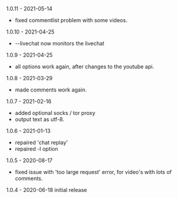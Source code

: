 1.0.11 - 2021-05-14
 * fixed commentlist problem with some videos.

1.0.10 - 2021-04-25
 * --livechat now monitors the livechat

1.0.9  - 2021-04-25
 * all options work again, after changes to the youtube api.

1.0.8  - 2021-03-29
 * made comments work again.

1.0.7  - 2021-02-16
 * added optional socks / tor proxy
 * output text as utf-8.

1.0.6  - 2021-01-13
 * repaired 'chat replay'
 * repaired -l option

1.0.5  - 2020-08-17
 * fixed issue with 'too large request' error, for video's with lots of comments.

1.0.4  - 2020-06-18   initial release
